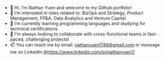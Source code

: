 - 👋 Hi, I’m Nathan Yuen and welcome to my Github portfolio!
- 👀 I’m interested in roles related to: BizOps and Strategy, Product Management, FP&A, Data Analytics and Venture Capital
- 🌱 I’m currently learning programming languages and studying for technical certifications 
- 💞️ I'm always looking to collaborate with cross-functional teams in fast-paced, challenging projects! 
- 📫 You can reach me by email: nathanyuen1749@gmail.com or message me on LinkedIn @https://www.linkedin.com/in/nathanyuen1/

<!---
nyuen192/nyuen192 is a ✨ special ✨ repository because its `README.md` (this file) appears on your GitHub profile.
You can click the Preview link to take a look at your changes.
--->
